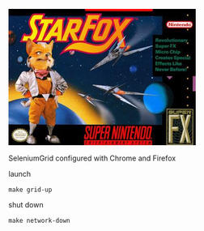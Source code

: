 
![StarFox](https://github.com/teaglebuilt/starfox/raw/master/StarFox.jpg "StarFox")

SeleniumGrid configured with Chrome and Firefox

launch
```
make grid-up
```

shut down
```
make network-down
```